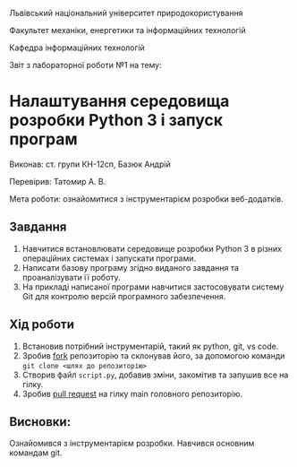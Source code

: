 Львівський національний університет природокористування

Факультет механіки, енергетики та інформаційних технологій

Кафедра інформаційних технологій

Звіт з лабораторної роботи №1 на тему:

# Налаштування середовища розробки Python 3 і запуск програм

Виконав: ст. групи КН-12сп, Базюк Андрій

Перевірив: Татомир А. В.

Мета роботи: ознайомитися з інструментарієм розробки веб-додатків.

## Завдання
1. Навчитися встановлювати середовище розробки Python 3 в різних операційних системах і запускати програми.
2. Написати базову програму згідно виданого завдання та проаналізувати її роботу.
3. На прикладі написаної програми навчитися застосовувати систему Git для контролю версій програмного забезпечення.


## Хід роботи
1. Встановив потрібний інструментарій, такий як python, git, vs code.
2. Зробив [fork](https://github.com/fozikplay4/oop-2022-kn) репозиторію та склонував його, за допомогою команди `git clone <шлях до репозиторію>`
3. Створив файл `script.py`, добавив зміни, закомітив та запушив все на гілку.
4. Зробив [pull request](https://github.com/tatomyr/oop-2022-kn/pull/2) на гілку main головного репозиторію.

## Висновки:
Ознайомився з інструментарієм розробки. Навчився основним командам git.